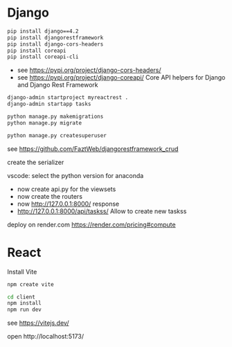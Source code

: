 # Django
```bash 
pip install django==4.2
pip install djangorestframework
pip install django-cors-headers
pip install coreapi
pip install coreapi-cli
```

- see https://pypi.org/project/django-cors-headers/ 
- see https://pypi.org/project/django-coreapi/ 
    Core API helpers for Django and Django Rest Framework

```bash
django-admin startproject myreactrest .
django-admin startapp tasks 

python manage.py makemigrations
python manage.py migrate

python manage.py createsuperuser
```

see https://github.com/FaztWeb/djangorestframework_crud 

create the serializer 

vscode: select the python version for anaconda

- now create api.py for the viewsets
- now create the routers
- now http://127.0.0.1:8000/ response 
- http://127.0.0.1:8000/api/taskss/ Allow to create new taskss

deploy on render.com https://render.com/pricing#compute 

# React
Install Vite 
```bash
npm create vite

cd client
npm install
npm run dev

```
see https://vitejs.dev/

open http://localhost:5173/ 
